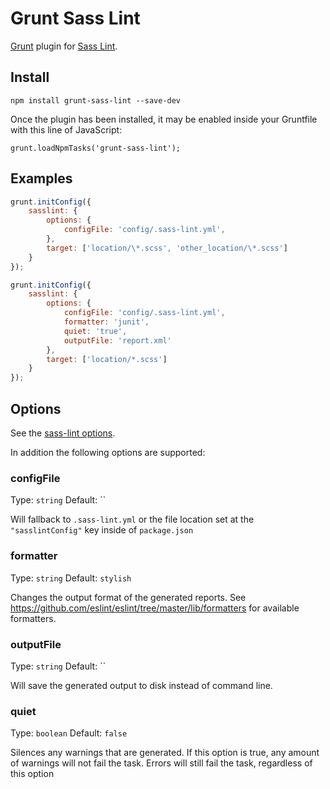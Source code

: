 # Grunt Sass Lint

[Grunt](http://gruntjs.com/) plugin for [Sass Lint](https://github.com/sasstools/sass-lint).

## Install

```
npm install grunt-sass-lint --save-dev
```

Once the plugin has been installed, it may be enabled inside your Gruntfile with this line of JavaScript:

```
grunt.loadNpmTasks('grunt-sass-lint');
```

## Examples
```js
grunt.initConfig({
	sasslint: {
		options: {
			configFile: 'config/.sass-lint.yml',
		},
		target: ['location/\*.scss', 'other_location/\*.scss']
	}
});
```

```js
grunt.initConfig({
	sasslint: {
		options: {
			configFile: 'config/.sass-lint.yml',
			formatter: 'junit',
			quiet: 'true',
			outputFile: 'report.xml'
		},
		target: ['location/*.scss']
	}
});
```

## Options
See the [sass-lint options](https://github.com/sasstools/sass-lint#options).

In addition the following options are supported:
### configFile

Type: `string`
Default: ``

Will fallback to `.sass-lint.yml` or the file location set at the `"sasslintConfig"` key inside of `package.json`

### formatter

Type: `string`
Default: `stylish`

Changes the output format of the generated reports. See https://github.com/eslint/eslint/tree/master/lib/formatters for available formatters.

### outputFile

Type: `string`
Default: ``

Will save the generated output to disk instead of command line.

### quiet

Type: `boolean`
Default: `false`

Silences any warnings that are generated. If this option is true, any amount of warnings will not fail the task. Errors will still fail the task, regardless of this option
